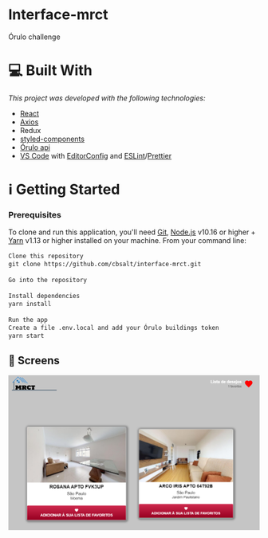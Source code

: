 # Interface-mrct
 Órulo challenge

# :computer: Built With
_This project was developed with the following technologies:_

* [React](https://reactjs.org/)
* [Axios](https://github.com/axios/axios)
* Redux
* [styled-components](https://styled-components.com/)
* [Órulo api](http://api.orulo.com.br.s3-website-us-east-1.amazonaws.com/)
* [VS Code](https://code.visualstudio.com/) with [EditorConfig](https://marketplace.visualstudio.com/items?itemName=EditorConfig.EditorConfig) and [ESLint](https://marketplace.visualstudio.com/items?itemName=dbaeumer.vscode-eslint)/[Prettier](https://prettier.io/)

# :information_source: Getting Started

### Prerequisites

To clone and run this application, you'll need [Git](https://git-scm.com/), [Node.js](https://nodejs.org/en/) v10.16 or higher + [Yarn](https://yarnpkg.com/) v1.13 or higher installed on your machine. From your command line:

```
Clone this repository
git clone https://github.com/cbsalt/interface-mrct.git

Go into the repository

Install dependencies
yarn install

Run the app
Create a file .env.local and add your Órulo buildings token
yarn start
```

## :dart: Screens

![](src/assets/screens/screen.PNG)



